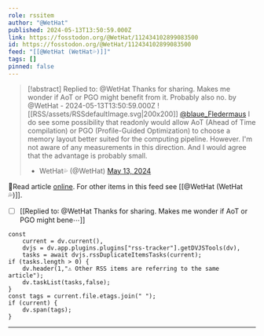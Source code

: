 ```yaml
---
role: rssitem
author: "@WetHat"
published: 2024-05-13T13:50:59.000Z
link: https://fosstodon.org/@WetHat/112434102899083500
id: https://fosstodon.org/@WetHat/112434102899083500
feed: "[[@WetHat (WetHat💦)]]"
tags: []
pinned: false
---
```


> [!abstract] Replied to: @WetHat Thanks for sharing. Makes me wonder if AoT or PGO might benefit from it. Probably also no. by @WetHat - 2024-05-13T13:50:59.000Z
> <span class="rss-image">![[RSS/assets/RSSdefaultImage.svg|200x200]]</span> [@blaue_Fledermaus](https://mstdn.io/@blaue_Fledermaus) I do see some possibility that readonly would allow AoT (Ahead of Time compilation) or PGO (Profile-Guided Optimization) to choose a memory layout better suited for the computing pipeline. However. I'm not aware of any measurements in this direction. And I would agree that the advantage is probably small.
> 
> - WetHat💦 (@WetHat) [May 13, 2024](https://fosstodon.org/@WetHat/112434102899083500)

🔗Read article [online](https://fosstodon.org/@WetHat/112434102899083500). For other items in this feed see [[@WetHat (WetHat💦)]].

- [ ] [[Replied to꞉ @WetHat Thanks for sharing․ Makes me wonder if AoT or PGO might bene⋯]]

~~~dataviewjs
const
    current = dv.current(),
	dvjs = dv.app.plugins.plugins["rss-tracker"].getDVJSTools(dv),
	tasks = await dvjs.rssDuplicateItemsTasks(current);
if (tasks.length > 0) {
	dv.header(1,"⚠ Other RSS items are referring to the same article");
    dv.taskList(tasks,false);
}
const tags = current.file.etags.join(" ");
if (current) {
	dv.span(tags);
}
~~~

- - -

